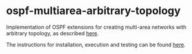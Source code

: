 # ospf-multiarea-arbitrary-topology
Implementation of OSPF extensions for creating multi-area networks with arbitrary topology, as described [here](http://arxiv.org/abs/1704.08916).

The instructions for installation, execution and testing can be found [here](https://github.com/migueldgoncalves/ospf-multiarea-arbitrary-topology/blob/master/docs/installation.md).